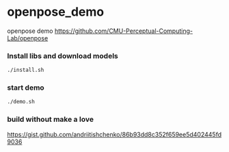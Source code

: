 # openpose_demo
openpose demo  https://github.com/CMU-Perceptual-Computing-Lab/openpose

### Install libs and download models
```sh
./install.sh
```

### start demo
```sh
./demo.sh
```

### build without make a love
https://gist.github.com/andriitishchenko/86b93dd8c352f659ee5d402445fd9036
